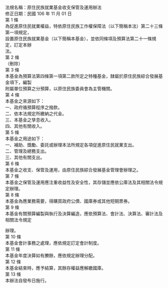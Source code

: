 法規名稱：原住民族就業基金收支保管及運用辦法  
修正日期：民國 106 年 11 月 01 日  
第 1 條  
為促進原住民就業權益，特依原住民族工作權保障法（以下簡稱本法）第二十三條第一項規定，  
設置原住民族就業基金（以下簡稱本基金），並依同條項及預算法第二十一條規定，訂定本辦  
法。  
第 2 條  
（刪除）  
第 3 條  
本基金為預算法第四條第一項第二款所定之特種基金，隸屬於原住民族綜合發展基金項下，編製  
附屬單位預算之分預算，以原住民族委員會為主管機關。  
第 4 條  
本基金之來源如下：  
一、政府循預算程序之撥款。  
二、依本法規定所繳納之代金。  
三、本基金之孳息收入。  
四、其他有關收入。  
第 5 條  
本基金之用途如下：  
一、補助、獎勵、委託或辦理本法所規定各項促進原住民就業支出。  
二、管理及總務支出。  
三、其他有關支出。  
第 6 條  
本基金之收支、保管及運用，由原住民族綜合發展基金管理會辦理之。  
第 7 條  
本基金之保管及運用應注重收益性及安全性，其存儲並應依公庫法及其相關法令規定辦理。  
第 8 條  
本基金為應業務需要，得購買政府公債、國庫券或其他短期票券。  
第 9 條  
本基金有關預算編製與執行及決算編造，應依預算法、會計法、決算法、審計法及相關法令規定  


辦理。  
第 10 條  
本基金會計事務之處理，應依規定訂定會計制度。  
第 11 條  
本基金年度決算如有賸餘，應依規定辦理分配。  
第 12 條  
本基金結束時，應予結算，其餘存權益應解繳國庫。  
第 13 條  
本辦法自發布日施行。  


